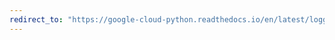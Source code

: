 ```yaml
---
redirect_to: "https://google-cloud-python.readthedocs.io/en/latest/logging/handlers-app-engine.html"
---
```

